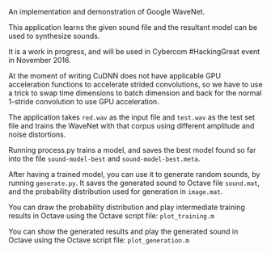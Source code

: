 An implementation and demonstration of Google WaveNet.

This application learns the given sound file and
the resultant model can be used to synthesize sounds.

It is a work in progress, and will be used in Cybercom #HackingGreat
event in November 2016.

At the moment of writing CuDNN does not have applicable GPU acceleration functions to accelerate
strided convolutions, so we have to use a trick to swap time dimensions to batch dimension and back for the normal 1-stride convolution to use GPU acceleration.

The application takes `red.wav` as the input file and `test.wav` as the test set file and trains the WaveNet with that corpus using
different amplitude and noise distortions.

Running process.py trains a model, and saves the best model found so far into the file `sound-model-best` and `sound-model-best.meta`.

After having a trained model, you can use it to generate random sounds, by running `generate.py`. It saves the generated sound to Octave file `sound.mat`,
and the probability distribution used for generation in `image.mat`.

You can draw the probability distribution and play intermediate training results in Octave using the Octave script file: `plot_training.m`

You can show the generated results and play the generated sound in Octave using the Octave script file: `plot_generation.m`
